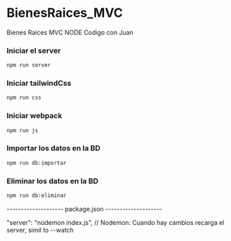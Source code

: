 # BienesRaices_MVC
 Bienes Raices MVC NODE Codigo con Juan

### Iniciar el server
```sh
npm run server 
```

### Iniciar tailwindCss
```sh
npm run css 
```

### Iniciar webpack
```sh
npm run js
```

### Importar los datos en la BD
```sh
npm run db:importar
```

### Eliminar los datos en la BD
```sh
npm run db:eliminar
```

-------------------- package.json --------------------

"server": "nodemon index.js", 
// Nodemon: Cuando hay cambios recarga el server, simil to --watch